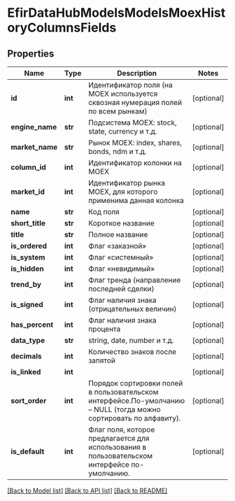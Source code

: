 # EfirDataHubModelsModelsMoexHistoryColumnsFields

## Properties
Name | Type | Description | Notes
------------ | ------------- | ------------- | -------------
**id** | **int** | Идентификатор поля (на MOEX используется сквозная нумерация полей по всем рынкам) | [optional] 
**engine_name** | **str** | Подсистема MOEX: stock, state, currency и т.д. | [optional] 
**market_name** | **str** | Рынок MOEX: index, shares, bonds, ndm и т.д. | [optional] 
**column_id** | **int** | Идентификатор колонки на MOEX | [optional] 
**market_id** | **int** | Идентификатор рынка MOEX, для которого применима данная колонка | [optional] 
**name** | **str** | Код поля | [optional] 
**short_title** | **str** | Короткое название | [optional] 
**title** | **str** | Полное название | [optional] 
**is_ordered** | **int** | Флаг «заказной» | [optional] 
**is_system** | **int** | Флаг «системный» | [optional] 
**is_hidden** | **int** | Флаг «невидимый» | [optional] 
**trend_by** | **int** | Флаг тренда (направление последней сделки) | [optional] 
**is_signed** | **int** | Флаг наличия знака (отрицательных величин) | [optional] 
**has_percent** | **int** | Флаг наличия знака процента | [optional] 
**data_type** | **str** | string, date, number и т.д. | [optional] 
**decimals** | **int** | Количество знаков после запятой | [optional] 
**is_linked** | **int** |  | [optional] 
**sort_order** | **int** | Порядок сортировки полей в пользовательском интерфейсе.По-умолчанию – NULL (тогда можно сортировать по алфавиту). | [optional] 
**is_default** | **int** | Флаг поля, которое предлагается для использования в пользовательском интерфейсе по-умолчанию. | [optional] 

[[Back to Model list]](../README.md#documentation-for-models) [[Back to API list]](../README.md#documentation-for-api-endpoints) [[Back to README]](../README.md)

